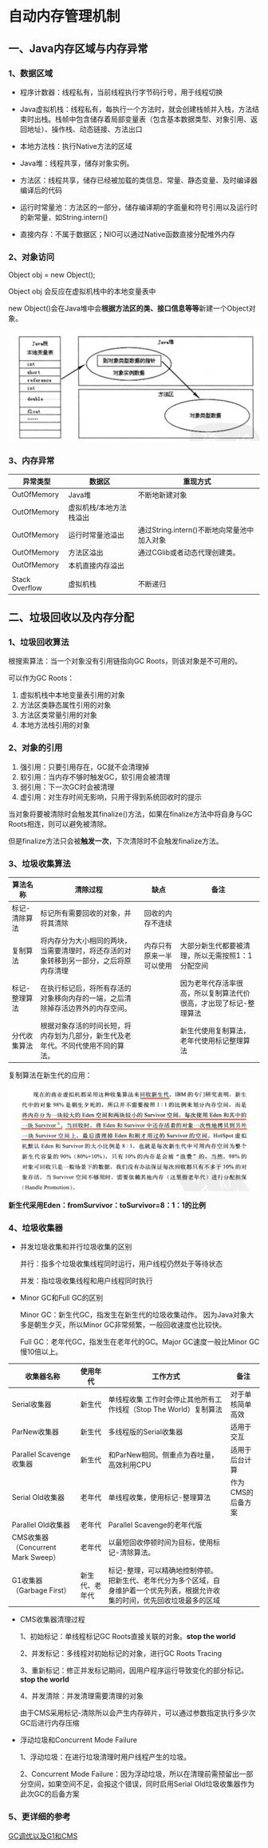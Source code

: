 # 						自动内存管理机制

## 一、Java内存区域与内存异常

### 1、数据区域

* 程序计数器：线程私有，当前线程执行字节码行号，用于线程切换

* Java虚拟机栈：线程私有，每执行一个方法时，就会创建栈帧并入栈，方法结束时出栈。栈帧中包含储存着局部变量表（包含基本数据类型、对象引用、返回地址）、操作栈、动态链接、方法出口

* 本地方法栈：执行Native方法的区域

* Java堆：线程共享，储存对象实例。

* 方法区：线程共享，储存已经被加载的类信息、常量、静态变量、及时编译器编译后的代码

* 运行时常量池：方法区的一部分，储存编译期的字面量和符号引用以及运行时的新常量，如String.intern()

* 直接内存：不属于数据区；NIO可以通过Native函数直接分配堆外内存





### 2、对象访问

Object obj = new Object();

Object obj 会反应在虚拟机栈中的本地变量表中

new Object()会在Java堆中会**根据方法区的类、接口信息等等**新建一个Object对象。

![Hotspot指针访问对象](./img/Hotspot指针访问对象.jpg)



### 3、内存异常

| 异常类型       | 数据区                  | 重现方式                                    |
| -------------- | ----------------------- | ------------------------------------------- |
| OutOfMemory    | Java堆                  | 不断地新建对象                              |
| OutOfMemory    | 虚拟机栈/本地方法栈溢出 |                                             |
| OutOfMemory    | 运行时常量池溢出        | 通过String.intern()不断地向常量池中加入对象 |
| OutOfMemory    | 方法区溢出              | 通过CGlib或者动态代理创建类。               |
| OutOfMemory    | 本机直接内存溢出        |                                             |
|                |                         |                                             |
| Stack Overflow | 虚拟机栈                | 不断递归                                    |





## 二、垃圾回收以及内存分配

### 1、垃圾回收算法

根搜索算法：当一个对象没有引用链指向GC Roots，则该对象是不可用的。

可以作为GC Roots：

1. 虚拟机栈中本地变量表引用的对象
2. 方法区类静态属性引用的对象
3. 方法区类常量引用的对象
4. 本地方法栈引用的对象



### 2、对象的引用

1. 强引用：只要引用存在，GC就不会清理掉
2. 软引用：当内存不够时触发GC，软引用会被清理
3. 弱引用：下一次GC时会被清理
4. 虚引用：对生存时间无影响，只用于得到系统回收时的提示

当对象将要被清除时会触发其finalize()方法，如果在finalize方法中将自身与GC Roots相连，则可以避免被清除。

但是finalize方法只会被**触发一次**，下次清除时不会触发finalize方法。



### 3、垃圾收集算法

| 算法名称      | 清除过程                                                     | 缺点                     | 备注                                                         |
| ------------- | ------------------------------------------------------------ | ------------------------ | ------------------------------------------------------------ |
| 标记-清除算法 | 标记所有需要回收的对象，并将其清除                           | 回收的内存不连续         |                                                              |
| 复制算法      | 将内存分为大小相同的两块，当需要清理时，将还存活的对象转移到另一部分，之后将原内存清理 | 内存只有原来一半可以使用 | 大部分新生代都要被清理，所以无需按照1：1分配空间             |
| 标记-整理算法 | 在执行标记后，将所有存活的对象移向内存的一端，之后清除掉存活边界外的内存空间。 |                          | 因为老年代存活率很高，所以复制算法代价很高，才出现了标记-整理算法 |
| 分代收集算法  | 根据对象存活的时间长短，将内存划为几部分，新生代及老年代。不同代使用不同的算法。 |                          | 新生代使用复制算法，老年代使用标记整理算法                   |



复制算法在新生代的应用：

<img src="./img/新生代复制算法.jpg" alt="新生代复制算法"  />

**新生代采用Eden：fromSurvivor：toSurvivor=8：1：1的比例**



### 4、垃圾收集器

* 并发垃圾收集和并行垃圾收集的区别

  并行：指多个垃圾收集线程同时运行，用户线程仍然处于等待状态

  并发：指垃圾收集线程和用户线程同时执行

  

* Minor GC和Full GC的区别

  Minor GC：新生代GC，指发生在新生代的垃圾收集动作。 因为Java对象大多是朝生夕灭，所以Minor GC非常频繁，一般回收速度也比较快。

  Full GC：老年代GC，指发生在老年代的GC。Major GC速度一般比Minor GC慢10倍以上。

  

| 收集器名称                         | 使用年代       | 工作方式                                                     | 备注              |
| ---------------------------------- | -------------- | ------------------------------------------------------------ | ----------------- |
| Serial收集器                       | 新生代         | 单线程收集 工作时会停止其他所有工作线程（Stop The World）复制算法 | 对于单核简单高效  |
| ParNew收集器                       | 新生代         | 多线程版的Serial收集器                                       | 适用于交互        |
| Parallel Scavenge收集器            | 新生代         | 和ParNew相同。侧重点为吞吐量，高效利用CPU                    | 适用于后台计算    |
| Serial Old收集器                   | 老年代         | 单线程收集，使用标记-整理算法                                | 作为CMS的后备方案 |
| Parallel Old收集器                 | 老年代         | Parallel Scavenge的老年代版                                  |                   |
| CMS收集器（Concurrent Mark Sweep） | 老年代         | 以最短回收停顿时间为目标，使用标记-清除算法。                |                   |
| G1收集器（Garbage First）          | 新生代、老年代 | 标记-整理，可以精确地控制停顿。把新生代、老年代分为多个区域，自身维护着一个优先列表，根据允许收集的时间，优先回收垃圾最多的区域 |                   |

* CMS收集器清理过程

  1、初始标记：单线程标记GC Roots直接关联的对象。**stop the world**

  2、并发标记：多线程对初始标记的对象，进行GC Roots Tracing

  3、重新标记：修正并发标记期间，因用户程序运行导致变化的部分标记。**stop the world**

  4、并发清除：并发清理需要清理的对象

  由于CMS采用标记-清除所以会产生内存碎片，可以通过参数指定执行多少次GC后进行内存压缩

* 浮动垃圾和Concurrent Mode Failure

  1、浮动垃圾：在进行垃圾清理时用户线程产生的垃圾。

  2、Concurrent Mode Failure：因为浮动垃圾，所以在清理前需预留出一部分空间，如果空间不足，会报这个错误，同时启用Serial Old垃圾收集器作为此次GC的后备方案



### 5、更详细的参考

[GC调优以及G1和CMS](https://juejin.im/post/5b6b986c6fb9a04fd1603f4a)





